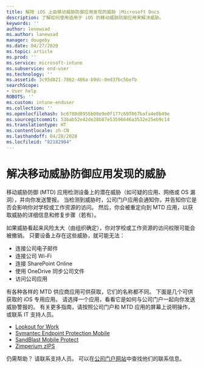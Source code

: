 ```yaml
---
title: 解除 iOS 上由移动威胁防御应用发现的威胁 |Microsoft Docs
description: 了解如何使用适用于 iOS 的移动威胁防御应用来解决威胁。
keywords: ''
author: lenewsad
ms.author: lanewsad
manager: dougeby
ms.date: 04/27/2020
ms.topic: article
ms.prod: ''
ms.service: microsoft-intune
ms.subservice: end-user
ms.technology: ''
ms.assetid: 3c95d821-7862-486a-b9dc-0ed37bc5befb
searchScope:
- User help
ROBOTS: ''
ms.custom: intune-enduser
ms.collection: ''
ms.openlocfilehash: bc6780d8956b00e9e0f177c69f067bafa4e8b49e
ms.sourcegitcommit: 53bab52e42de28b87e53596646a3532e25eb9c14
ms.translationtype: HT
ms.contentlocale: zh-CN
ms.lasthandoff: 04/28/2020
ms.locfileid: "82182984"
---
```

# <a name="resolving-a-threat-found-by-a-mobile-threat-defense-app"></a>解决移动威胁防御应用发现的威胁

移动威胁防御 (MTD) 应用检测设备上的潜在威胁（如可疑的应用、网络或 OS 漏洞），并向你发送警报。 当检测到威胁时，公司门户应用会通知你，并告知你它是否会影响你对学校或工作资源的访问。 然后，你会被重定向到 MTD 应用，以获取威胁的详细信息和修复步骤（若有）。 

如果威胁看起来风险太大（由组织确定），你对学校或工作资源的访问权限可能会被撤销。 只要设备上存在这些威胁，就可能无法：  

* 连接公司电子邮件
* 连接公司 Wi-Fi
* 连接 SharePoint Online
* 使用 OneDrive 同步公司文件
* 访问公司应用

有各种各样的 MTD 供应商应用可供获取，它们的名称都不同。 下面是几个可供获取的 iOS 专用应用。 请选择一个应用，看看它是如何与公司门户一起向你发送威胁警报的。 有关更多指南，请按照公司门户和 MTD 应用的屏幕上说明操作，或联系 IT 支持人员。 


* [Lookout for Work](you-need-to-resolve-a-threat-found-by-lookout-for-work-ios.md)
* [Symantec Endpoint Protection Mobile](you-need-to-resolve-a-threat-found-by-skycure-ios.md)
* [SandBlast Mobile Protect](you-need-to-resolve-a-threat-found-by-checkpoint-ios.md)
* [Zimperium zIPS](you-need-to-resolve-a-threat-found-by-zips-ios.md)

仍需帮助？ 请联系支持人员。 可以在[公司门户网站](https://go.microsoft.com/fwlink/?linkid=2010980)中查找他们的联系信息。  

